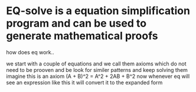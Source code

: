 # EQ-solve is a equation simplification program and can be used to generate mathematical proofs

how does eq work..

we start with a couple of equations and we call them axioms which do not need to be prooven and be look for similer patterns and keep solving them
imagine this is an axiom (A + B)^2 = A^2 + 2AB + B^2
now whenever eq will see an expression like this it will convert it to the expanded form


